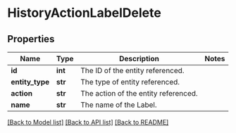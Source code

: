 # HistoryActionLabelDelete

## Properties
Name | Type | Description | Notes
------------ | ------------- | ------------- | -------------
**id** | **int** | The ID of the entity referenced. | 
**entity_type** | **str** | The type of entity referenced. | 
**action** | **str** | The action of the entity referenced. | 
**name** | **str** | The name of the Label. | 

[[Back to Model list]](../README.md#documentation-for-models) [[Back to API list]](../README.md#documentation-for-api-endpoints) [[Back to README]](../README.md)

